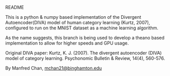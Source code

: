 README

This is a python & numpy based implementation of the Divergent Autoencoder(DIVA) model of human category learning (Kurtz, 2007), configured to run on the MNIST dataset as a machine learning algorithm. 

As the name suggests, this branch is being used to develop a theano based implementation to allow for higher speeds and GPU usage.

Original DIVA paper:
	Kurtz, K. J. (2007). The divergent autoencoder (DIVA) model of category learning. Psychonomic Bulletin & Review, 14(4), 560-576.

By Manfred Chan, mchan21@binghamton.edu
